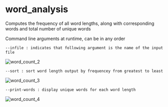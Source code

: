 # word_analysis
Computes the frequency of all word lengths, along with corresponding words and total number of unique words  
  
 Command line arguments at runtime, can be in any order
   
    --infile : indicates that following argument is the name of the input file 
![word_count_2](https://user-images.githubusercontent.com/38901192/39666416-39b60e1a-5058-11e8-9307-2a8279a2162c.png)  
  
    --sort : sort word length output by frequencey from greatest to least
![word_count_3](https://user-images.githubusercontent.com/38901192/39666444-a070f46c-5058-11e8-9ac9-0d705e5d663a.png)     
    
    --print-words : display unique words for each word length  
![word_count_4](https://user-images.githubusercontent.com/38901192/39666479-f7414724-5058-11e8-99d6-65619bf00af7.png)
    
 
